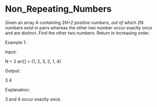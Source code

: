 # Non_Repeating_Numbers

Given an array A containing 2*N+2 positive numbers, out of which 2*N numbers exist in pairs whereas the other two number occur exactly once and are distinct. Find the other two numbers. Return in increasing order.

Example 1:

Input: 

N = 2
arr[] = {1, 2, 3, 2, 1, 4}

Output:

3 4

Explanation:

3 and 4 occur exactly once.
